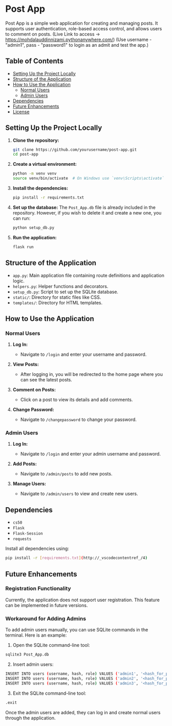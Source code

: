 # Post App

Post App is a simple web application for creating and managing posts. It supports user authentication, role-based access control, and allows users to comment on posts.
(Live Link to access -> https://mohdalauddinnizami.pythonanywhere.com/)
(Use username - "admin1", pass - "password1" to login as an admit and test the app.)

## Table of Contents

- [Setting Up the Project Locally](#setting-up-the-project-locally)
- [Structure of the Application](#structure-of-the-application)
- [How to Use the Application](#how-to-use-the-application)
  - [Normal Users](#normal-users)
  - [Admin Users](#admin-users)
- [Dependencies](#dependencies)
- [Future Enhancements](#future-enhancements)
- [License](#license)

## Setting Up the Project Locally

1. **Clone the repository:**
    ```sh
    git clone https://github.com/yourusername/post-app.git
    cd post-app
    ```

2. **Create a virtual environment:**
    ```sh
    python -m venv venv
    source venv/bin/activate  # On Windows use `venv\Scripts\activate`
    ```

3. **Install the dependencies:**
    ```sh
    pip install -r requirements.txt
    ```

4. **Set up the database:**
    The `Post_App.db` file is already included in the repository. However, if you wish to delete it and create a new one, you can run:
    ```sh
    python setup_db.py
    ```

5. **Run the application:**
    ```sh
    flask run
    ```

## Structure of the Application

- `app.py`: Main application file containing route definitions and application logic.
- `helpers.py`: Helper functions and decorators.
- `setup_db.py`: Script to set up the SQLite database.
- `static/`: Directory for static files like CSS.
- `templates/`: Directory for HTML templates.

## How to Use the Application

### Normal Users

1. **Log In:**
    - Navigate to `/login` and enter your username and password.

2. **View Posts:**
    - After logging in, you will be redirected to the home page where you can see the latest posts.

3. **Comment on Posts:**
    - Click on a post to view its details and add comments.

4. **Change Password:**
    - Navigate to `/changepassword` to change your password.

### Admin Users

1. **Log In:**
    - Navigate to `/login` and enter your admin username and password.

2. **Add Posts:**
    - Navigate to `/admin/posts` to add new posts.

3. **Manage Users:**
    - Navigate to `/admin/users` to view and create new users.

## Dependencies

- `cs50`
- `Flask`
- `Flask-Session`
- `requests`

Install all dependencies using:
```sh
pip install -r [requirements.txt](http://_vscodecontentref_/4)
```
## Future Enhancements

### Registration Functionality
Currently, the application does not support user registration. This feature can be implemented in future versions.

### Workaround for Adding Admins
To add admin users manually, you can use SQLite commands in the terminal. Here is an example:

1. Open the SQLite command-line tool:
```sh
sqlite3 Post_App.db
```
2. Insert admin users:
```sh
INSERT INTO users (username, hash, role) VALUES ('admin1', '<hash_for_password1>', 'Admin');
INSERT INTO users (username, hash, role) VALUES ('admin2', '<hash_for_password2>', 'Admin');
INSERT INTO users (username, hash, role) VALUES ('admin3', '<hash_for_password3>', 'Admin');
```
3. Exit the SQLite command-line tool:
```sh
.exit
```
Once the admin users are added, they can log in and create normal users through the application.
